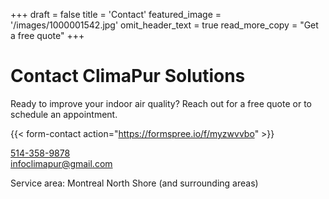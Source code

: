 +++
draft = false
title = 'Contact'
featured_image = '/images/1000001542.jpg'
omit_header_text = true
read_more_copy = "Get a free quote"
+++

# Contact ClimaPur Solutions

Ready to improve your indoor air quality? Reach out for a free quote or to schedule an appointment.

{{< form-contact action="https://formspree.io/f/myzwvvbo" >}}

<a href="tel:+15143589878">514-358-9878</a> <br> infoclimapur@gmail.com

Service area: Montreal North Shore (and surrounding areas)